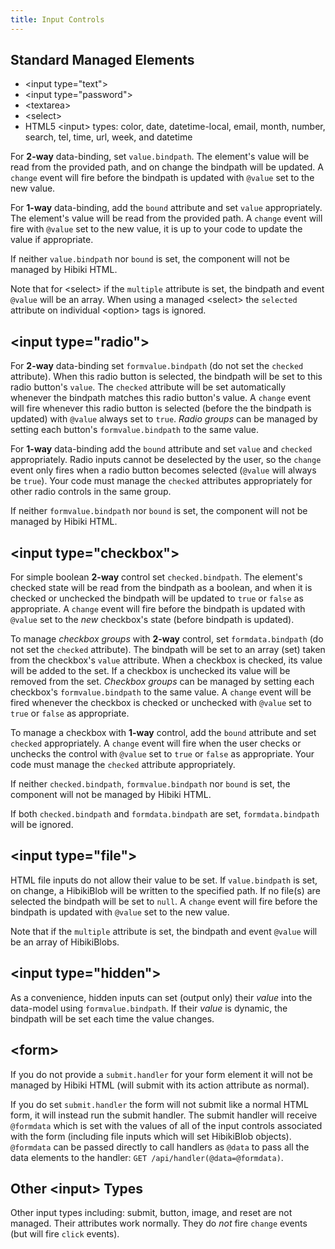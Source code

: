 ```yaml
---
title: Input Controls
---
```


## Standard Managed Elements

* &lt;input type="text"&gt;
* &lt;input type="password"&gt;
* &lt;textarea&gt;
* &lt;select&gt;
* HTML5 &lt;input&gt; types: color, date, datetime-local, email, month, number, search, tel, time, url, week, and datetime

For **2-way** data-binding, set ```value.bindpath```.  The element's value will be read from the provided path, and on change the bindpath will be updated.  A ```change``` event will fire before the bindpath is updated with ```@value``` set to the new value.

For **1-way** data-binding, add the ```bound``` attribute and set ```value``` appropriately.  The element's value will be read from the provided path.  A ```change``` event will fire with ```@value``` set to the new value, it is up to your code to update the value if appropriate.

If neither ```value.bindpath``` nor ```bound``` is set, the component will not be managed by Hibiki HTML.

Note that for &lt;select&gt; if the ```multiple``` attribute is set, the bindpath and event ```@value``` will be an array.  When using a managed &lt;select&gt; the ```selected``` attribute on individual &lt;option&gt; tags is ignored.

## &lt;input type="radio"&gt;

For **2-way** data-binding set ```formvalue.bindpath``` (do not set the ```checked``` attribute).  When this radio button is selected, the bindpath will be set to this radio button's ```value```.  The ```checked``` attribute will be set automatically whenever the bindpath matches this radio button's value.  A ```change``` event will fire whenever this radio button is selected (before the the bindpath is updated) with ```@value``` always set to ```true```.  *Radio groups* can be managed by setting each button's ```formvalue.bindpath``` to the same value.

For **1-way** data-binding add the ```bound``` attribute and set ```value``` and ```checked``` appropriately.
Radio inputs cannot be deselected by the user, so the ```change``` event only fires when a radio button becomes
selected (```@value``` will always be ```true```).  Your code must manage the ```checked``` attributes appropriately
for other radio controls in the same group.

If neither ```formvalue.bindpath``` nor ```bound``` is set, the component will not be managed by Hibiki HTML.

## &lt;input type="checkbox"&gt;

For simple boolean **2-way** control set ```checked.bindpath```.  The element's checked state will be read from the bindpath as a boolean, and when it is checked or unchecked the bindpath will be updated to ```true``` or ```false``` as appropriate.  A ```change``` event will fire before the bindpath is updated with ```@value``` set to the *new* checkbox's state (before bindpath is updated).

To manage *checkbox groups* with **2-way** control, set ```formdata.bindpath``` (do not set the ```checked``` attribute).  The bindpath will be set to an array (set) taken from the checkbox's ```value``` attribute.  When a checkbox is checked, its value will be added to the set.  If a checkbox is unchecked its value will be removed from the set.  *Checkbox groups* can be managed by setting each checkbox's ```formvalue.bindpath``` to the same value.  A ```change``` event will be fired whenever the checkbox is checked or unchecked with ```@value``` set to ```true``` or ```false``` as appropriate.

To manage a checkbox with **1-way** control, add the ```bound``` attribute and set ```checked``` appropriately.  A ```change``` event will fire when the user checks or unchecks the control with ```@value``` set to ```true``` or ```false``` as appropriate.  Your code must manage the ```checked``` attribute appropriately.

If neither ```checked.bindpath```, ```formvalue.bindpath``` nor ```bound``` is set, the component will not be managed by Hibiki HTML.

If both ```checked.bindpath``` and ```formdata.bindpath``` are set, ```formdata.bindpath``` will be ignored.

## &lt;input type="file"&gt;

HTML file inputs do not allow their value to be set.  If ```value.bindpath``` is set, on change,
a HibikiBlob will be written to the specified path.  If no file(s) are selected the bindpath will be set
to ```null```.  A ```change``` event will fire before the bindpath is updated with ```@value``` set to the new value.

Note that if the ```multiple``` attribute is set, the bindpath and event ```@value``` will be an array of HibikiBlobs.

## &lt;input type="hidden"&gt;

As a convenience, hidden inputs can set (output only) their *value* into the data-model using
```formvalue.bindpath```.  If their *value* is dynamic, the bindpath will be set each time the
value changes.

## &lt;form&gt;

If you do not provide a ```submit.handler``` for your form element it will not be managed by Hibiki HTML (will submit with its action attribute as normal).

If you do set ```submit.handler``` the form will not submit like a normal HTML form, it will instead run the submit handler.  The submit handler will receive ```@formdata``` which is set with the values of all of the input controls associated with the form (including file inputs which will set HibikiBlob objects).  ```@formdata``` can be passed directly to call handlers as ```@data``` to pass all the data elements to the handler: ```GET /api/handler(@data=@formdata)```.

## Other &lt;input&gt; Types

Other input types including: submit, button, image, and reset are not managed.  Their attributes
work normally.  They do *not* fire ```change``` events (but will fire ```click``` events).

